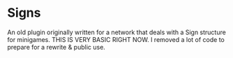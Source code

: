 Signs
=============
An old plugin originally written for a network that deals with a Sign structure for minigames. THIS IS VERY BASIC RIGHT NOW. I removed a lot of code to prepare for a rewrite & public use.